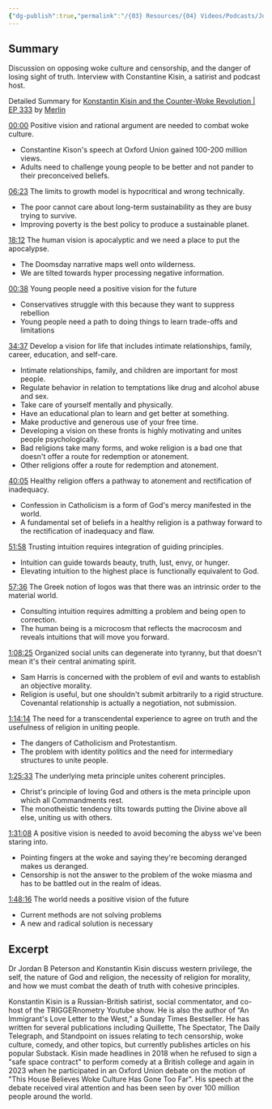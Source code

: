 ```yaml
---
{"dg-publish":true,"permalink":"/{03} Resources/{04} Videos/Podcasts/Jordan Peterson Podcast/Konstantin Kisin and the Counter-Woke Revolution/","title":"Konstantin Kisin and the Counter-Woke Revolution | EP 333","tags":["podcast","YouTube"]}
---
```



## Summary

Discussion on opposing woke culture and censorship, and the danger of losing sight of truth. Interview with Constantine Kisin, a satirist and podcast host.

Detailed Summary for [Konstantin Kisin and the Counter-Woke Revolution | EP 333](https://www.youtube.com/watch?v=xnpUFLD_xlw) by [Merlin](https://merlin.foyer.work/)

[00:00](https://www.youtube.com/watch?v=xnpUFLD_xlw&t=0) Positive vision and rational argument are needed to combat woke culture.

- Constantine Kison's speech at Oxford Union gained 100-200 million views.
- Adults need to challenge young people to be better and not pander to their preconceived beliefs.

[06:23](https://www.youtube.com/watch?v=xnpUFLD_xlw&t=383) The limits to growth model is hypocritical and wrong technically.

- The poor cannot care about long-term sustainability as they are busy trying to survive.
- Improving poverty is the best policy to produce a sustainable planet.

[18:12](https://www.youtube.com/watch?v=xnpUFLD_xlw&t=1092) The human vision is apocalyptic and we need a place to put the apocalypse.

- The Doomsday narrative maps well onto wilderness.
- We are tilted towards hyper processing negative information.

[00:38](https://www.youtube.com/watch?v=xnpUFLD_xlw&t=38) Young people need a positive vision for the future

- Conservatives struggle with this because they want to suppress rebellion
- Young people need a path to doing things to learn trade-offs and limitations

[34:37](https://www.youtube.com/watch?v=xnpUFLD_xlw&t=2077) Develop a vision for life that includes intimate relationships, family, career, education, and self-care.

- Intimate relationships, family, and children are important for most people.
- Regulate behavior in relation to temptations like drug and alcohol abuse and sex.
- Take care of yourself mentally and physically.
- Have an educational plan to learn and get better at something.
- Make productive and generous use of your free time.
- Developing a vision on these fronts is highly motivating and unites people psychologically.
- Bad religions take many forms, and woke religion is a bad one that doesn't offer a route for redemption or atonement.
- Other religions offer a route for redemption and atonement.

[40:05](https://www.youtube.com/watch?v=xnpUFLD_xlw&t=2405) Healthy religion offers a pathway to atonement and rectification of inadequacy.

- Confession in Catholicism is a form of God's mercy manifested in the world.
- A fundamental set of beliefs in a healthy religion is a pathway forward to the rectification of inadequacy and flaw.

[51:58](https://www.youtube.com/watch?v=xnpUFLD_xlw&t=3118) Trusting intuition requires integration of guiding principles.

- Intuition can guide towards beauty, truth, lust, envy, or hunger.
- Elevating intuition to the highest place is functionally equivalent to God.

[57:36](https://www.youtube.com/watch?v=xnpUFLD_xlw&t=3456) The Greek notion of logos was that there was an intrinsic order to the material world.

- Consulting intuition requires admitting a problem and being open to correction.
- The human being is a microcosm that reflects the macrocosm and reveals intuitions that will move you forward.

[1:08:25](https://www.youtube.com/watch?v=xnpUFLD_xlw&t=4105) Organized social units can degenerate into tyranny, but that doesn't mean it's their central animating spirit.

- Sam Harris is concerned with the problem of evil and wants to establish an objective morality.
- Religion is useful, but one shouldn't submit arbitrarily to a rigid structure. Covenantal relationship is actually a negotiation, not submission.

[1:14:14](https://www.youtube.com/watch?v=xnpUFLD_xlw&t=4454) The need for a transcendental experience to agree on truth and the usefulness of religion in uniting people.

- The dangers of Catholicism and Protestantism.
- The problem with identity politics and the need for intermediary structures to unite people.

[1:25:33](https://www.youtube.com/watch?v=xnpUFLD_xlw&t=5133) The underlying meta principle unites coherent principles.

- Christ's principle of loving God and others is the meta principle upon which all Commandments rest.
- The monotheistic tendency tilts towards putting the Divine above all else, uniting us with others.

[1:31:08](https://www.youtube.com/watch?v=xnpUFLD_xlw&t=5468) A positive vision is needed to avoid becoming the abyss we've been staring into.

- Pointing fingers at the woke and saying they're becoming deranged makes us deranged.
- Censorship is not the answer to the problem of the woke miasma and has to be battled out in the realm of ideas.

[1:48:16](https://www.youtube.com/watch?v=xnpUFLD_xlw&t=6496) The world needs a positive vision of the future

- Current methods are not solving problems
- A new and radical solution is necessary

## Excerpt

Dr Jordan B Peterson and Konstantin Kisin discuss western privilege, the self, the nature of God and religion, the necessity of religion for morality, and how we must combat the death of truth with cohesive principles.

Konstantin Kisin is a Russian-British satirist, social commentator, and co-host of the TRIGGERnometry Youtube show. He is also the author of “An Immigrant's Love Letter to the West,” a Sunday Times Bestseller. He has written for several publications including Quillette, The Spectator, The Daily Telegraph, and Standpoint on issues relating to tech censorship, woke culture, comedy, and other topics, but currently publishes articles on his popular Substack. Kisin made headlines in 2018 when he refused to sign a "safe space contract" to perform comedy at a British college and again in 2023 when he participated in an Oxford Union debate on the motion of "This House Believes Woke Culture Has Gone Too Far". His speech at the debate received viral attention and has been seen by over 100 million people around the world.
